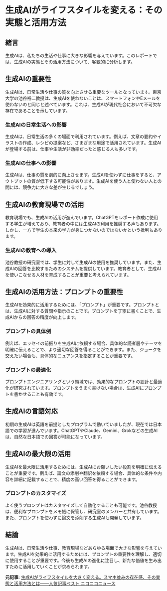 # 生成AIがライフスタイルを変える：その実態と活用方法

## 緒言

生成AIは、私たちの生活や仕事に大きな影響を与えています。このレポートでは、生成AIの実態とその活用方法について、客観的に分析します。

## 生成AIの重要性

生成AIは、日常生活や仕事の質を向上させる重要なツールとなっています。東京大学の池谷裕二教授は、生成AIを使わないことは、スマートフォンやEメールを使わないのと同じと述べています。これは、生成AIが現代社会において不可欠な存在であることを示しています。

### 生成AIの日常生活への影響

生成AIは、日常生活の多くの場面で利用されています。例えば、文章の要約やイラストの作成、レシピの提案など、さまざまな用途で活用されています。生成AIが登場する前は、仕事や生活が非効率だったと感じる人も多いです。

### 生成AIの仕事への影響

生成AIは、仕事の質を劇的に向上させます。生成AIを使わずに仕事をすると、アウトプットの質が低下する可能性があります。生成AIを使う人と使わない人との間には、競争力に大きな差が生じるでしょう。

## 生成AIの教育現場での活用

教育現場でも、生成AIの活用が進んでいます。ChatGPTをレポート作成に使用する学生が増えており、教育者の中には生成AIの利用を推奨する声もあります。しかし、一方で学生の本来の学力が身につかないのではないかという批判もあります。

### 生成AIの教育への導入

池谷教授の研究室では、学生に対して生成AIの使用を推奨しています。また、生成AIの回答を比較するためのシステムを提供しています。教育者として、生成AIを使いこなせる人材を育成することが重要と考えられています。

## 生成AIの活用方法：プロンプトの重要性

生成AIを効果的に活用するためには、「プロンプト」が重要です。プロンプトとは、生成AIに対する質問や指示のことです。プロンプトを丁寧に書くことで、生成AIからの回答の精度が向上します。

### プロンプトの具体例

例えば、エッセイの前振りを生成AIに依頼する場合、具体的な読者層やテーマを明確に伝えることで、より適切な回答を得ることができます。また、ジョークを交えたい場合も、具体的なニュアンスを指定することが重要です。

### プロンプトの最適化

プロンプトエンジニアリングという領域では、効果的なプロンプトの設計と最適化が研究されています。プロンプトをうまく書けない場合は、生成AIにプロンプトを書かせることも有効です。

## 生成AIの言語対応

初期の生成AIは英語を前提としたプログラムで動いていましたが、現在では日本語での学習が進んでいます。ChatGPTやClaude、Gemini、Grokなどの生成AIは、自然な日本語での回答が可能になっています。

## 生成AIの最大限の活用

生成AIを最大限に活用するためには、生成AIにお願いしたい役割を明確に伝えることが重要です。例えば、論文の添削や翻訳を依頼する場合、具体的な条件や内容を詳細に記載することで、精度の高い回答を得ることができます。

### プロンプトのカスタマイズ

よく使うプロンプトはカスタマイズして自動化することも可能です。池谷教授は、便利なプロンプトをメモ帳に保管し、研究室のメンバーと共有しています。また、プロンプトを使わずに論文を添削する生成AIも開発しています。

## 結論

生成AIは、日常生活や仕事、教育現場などあらゆる場面で大きな影響を与えています。生成AIを効果的に活用するためには、プロンプトの重要性を理解し、適切に使用することが重要です。今後も生成AIの進化に注目し、新たな価値を生み出すために活用していくことが求められます。

**元記事:** [生成AIがライフスタイルを大きく変える。スマホ並みの存在感、その実態と活用方法とは――人気記事ベスト ニコニコニュース](https://news.nicovideo.jp/watch/nw17427231?news_ref=tag)